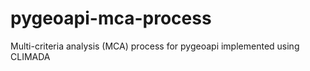 # pygeoapi-mca-process
Multi-criteria analysis (MCA) process for pygeoapi implemented using CLIMADA
